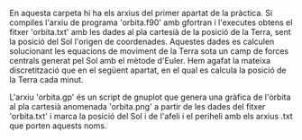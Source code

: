 En aquesta carpeta hi ha els arxius del primer apartat de la pràctica. Si compiles l'arxiu de programa 'orbita.f90' amb gfortran i l'executes obtens el fitxer 'orbita.txt' amb les dades al pla cartesià de la posició de la Terra, sent la posició del Sol l'origen de coordenades. Aquestes dades es calculen solucionant les equacions de moviment de la Terra sota un camp de forces centrals generat pel Sol amb el mètode d'Euler. Hem agafat la mateixa discretització que en el següent apartat, en el qual es calcula la posició de la Terra cada minut.

L'arxiu 'orbita.gp' és un script de gnuplot que genera una gràfica de l'òrbita al pla cartesià anomenada 'orbita.png' a partir de les dades del fitxer 'orbita.txt' i marca la posició del Sol i de l'afeli i el periheli amb els arxius .txt que porten aquests noms.
